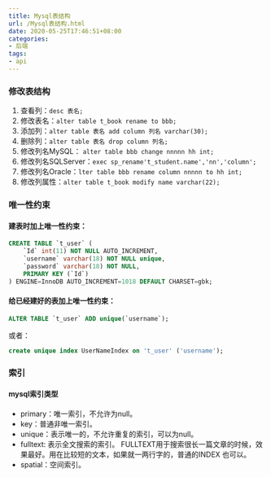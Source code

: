 ```yaml
---
title: Mysql表结构
url: /Mysql表结构.html
date: 2020-05-25T17:46:51+08:00
categories:
- 后端
tags:
- api
---
```



### 修改表结构

1. 查看列：`desc 表名;`
1. 修改表名：`alter table t_book rename to bbb;`
1. 添加列：`alter table 表名 add column 列名 varchar(30);`
1. 删除列：`alter table 表名 drop column 列名;`
1. 修改列名MySQL： `alter table bbb change nnnnn hh int;`
1. 修改列名SQLServer：`exec sp_rename't_student.name','nn','column';`
1. 修改列名Oracle：`lter table bbb rename column nnnnn to hh int;`
1. 修改列属性：`alter table t_book modify name varchar(22);`

### 唯一性约束

#### 建表时加上唯一性约束：

```sql
CREATE TABLE `t_user` (
    `Id` int(11) NOT NULL AUTO_INCREMENT, 
    `username` varchar(18) NOT NULL unique, 
    `password` varchar(18) NOT NULL, 
    PRIMARY KEY (`Id`) 
) ENGINE=InnoDB AUTO_INCREMENT=1018 DEFAULT CHARSET=gbk; 
```

#### 给已经建好的表加上唯一性约束：

```sql
ALTER TABLE `t_user` ADD unique(`username`);
```

或者：

```sql
create unique index UserNameIndex on 't_user' ('username');
```


### 索引

#### mysql索引类型

- primary：唯一索引，不允许为null。
- key：普通非唯一索引。
- unique：表示唯一的，不允许重复的索引，可以为null。
- fulltext: 表示全文搜索的索引。 FULLTEXT用于搜索很长一篇文章的时候，效果最好。用在比较短的文本，如果就一两行字的，普通的INDEX 也可以。
- spatial：空间索引。
